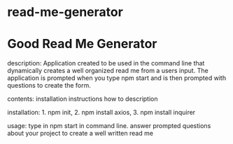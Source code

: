 # read-me-generator

# Good Read Me Generator

description: Application created to be used in the command line that dynamically creates a well organized read me from a users input. The application is prompted when you type npm start and is then prompted with questions to create the form.

contents: installation instructions how to description

installation: 1. npm init, 2. npm install axios, 3. npm install inquirer

usage: type in npm start in command line. answer prompted questions about your project to create a well written read me
 